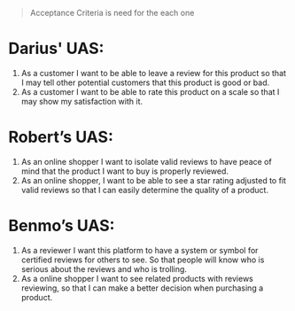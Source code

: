 >Acceptance Criteria is need for the each one

# Darius' UAS:
1. As a customer I want to be able to leave a review for this product so that I may tell other potential customers that this product is good or bad.
2. As a customer I want to be able to rate this product on a scale so that I may show my satisfaction with it. 
# Robert’s UAS:
1.	As an online shopper I want to isolate valid reviews to have peace of mind that the product I want to buy is properly reviewed.
2.	As an online shopper, I want to be able to see a star rating adjusted to fit valid reviews so that I can easily determine the quality of a product.
# Benmo’s UAS:
1.	As a reviewer I want this platform to have a system or symbol for certified reviews for others to see. So that people will know who is serious about the reviews and who is trolling.
2.	As a online shopper I want to see related products with reviews reviewing, so that I can make a better decision when purchasing a product.
